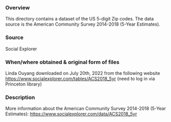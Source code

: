 ### Overview
This directory contains a dataset of the US 5-digit Zip codes. The data source is the American Community Survey 2014-2018 (5-Year Estimates).
 
### Source
Social Explorer

### When/where obtained & original form of files
Linda Ouyang downloaded on July 20th, 2022 from the following website
https://www.socialexplorer.com/tables/ACS2018_5yr (need to log in via Princeton library)

### Description
More information about the American Community Survey 2014-2018 (5-Year Estimates):
https://www.socialexplorer.com/data/ACS2018_5yr
